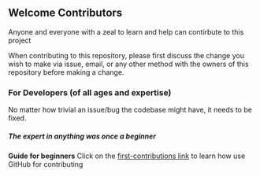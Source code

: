 ## Welcome Contributors
Anyone and everyone with a zeal to learn and help can contirbute to this project

When contributing to this repository, please first discuss the change you wish to make via issue, email, or any other method with the owners of this repository before making a change.

### For Developers (of all ages and expertise)
No matter how trivial an issue/bug the codebase might have, it needs to be fixed. 

##### The expert in anything was once a beginner
**Guide for beginners**
Click on the [first-contributions link](https://github.com/firstcontributions/first-contributions) to learn how use GitHub for contributing 

##### 
